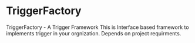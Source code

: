 # TriggerFactory
TriggerFactory - A Trigger Framework
This is Interface based framework to implements trigger in your orgnization. Depends on project requirments.
